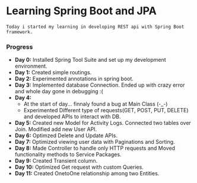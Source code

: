 # Learning Spring Boot and JPA
```
Today i started my learning in developing REST api with Spring Boot framework.
```

### Progress 
- **Day 0:** Installed Spring Tool Suite and set up my development environment.
- **Day 1:** Created simple routings.
- **Day 2:** Experimented annotations in spring boot.
- **Day 3:** Implemented database Connection. Ended up with crazy error and whole day gone in debugging :( 
- **Day 4:**
  - At the start of day... finnaly found a bug at Main Class  (-_-) 
  - Experimented Different type of requests(GET, POST, PUT, DELETE) and developed APIs to interact with DB.
- **Day 5:** Created new Model for Activity Logs. Connected two tables over Join. Modified add new User API. 
- **Day 6:** Optimzed Delete and Update APIs.
- **Day 7:** Optimized viewing user data with Paginations and Sorting.
- **Day 8:** Made Controller to handle only HTTP requests and Moved functionality methods to Service Packages.
- **Day 9:** Created Transient column.
- **Day 10:** Optimized Get request with custom Queries.
- **Day 11:** Created OnetoOne relationship among two Entities.
